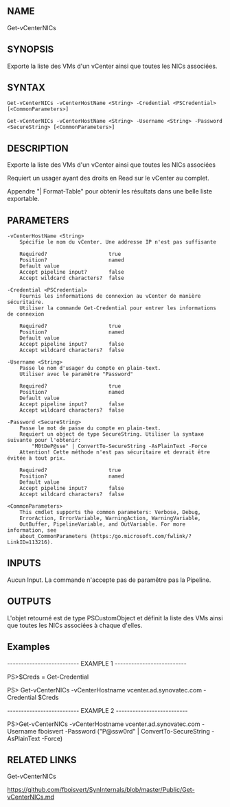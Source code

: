 ## NAME
Get-vCenterNICs

## SYNOPSIS
Exporte la liste des VMs d'un vCenter ainsi que toutes les NICs associées.


## SYNTAX
`Get-vCenterNICs -vCenterHostName <String> -Credential <PSCredential> [<CommonParameters>]`

`Get-vCenterNICs -vCenterHostName <String> -Username <String> -Password <SecureString> [<CommonParameters>]`


## DESCRIPTION
Exporte la liste des VMs d'un vCenter ainsi que toutes les NICs associées

Requiert un usager ayant des droits en Read sur le vCenter au complet.

Appendre "| Format-Table" pour obtenir les résultats dans une belle liste exportable.


## PARAMETERS
    -vCenterHostName <String>
        Spécifie le nom du vCenter. Une addresse IP n'est pas suffisante

        Required?                    true
        Position?                    named
        Default value
        Accept pipeline input?       false
        Accept wildcard characters?  false

    -Credential <PSCredential>
        Fournis les informations de connexion au vCenter de manière sécuritaire.
        Utiliser la commande Get-Credential pour entrer les informations de connexion

        Required?                    true
        Position?                    named
        Default value
        Accept pipeline input?       false
        Accept wildcard characters?  false

    -Username <String>
        Passe le nom d'usager du compte en plain-text.
        Utiliser avec le paramêtre "Password"

        Required?                    true
        Position?                    named
        Default value
        Accept pipeline input?       false
        Accept wildcard characters?  false

    -Password <SecureString>
        Passe le mot de passe du compte en plain-text.
        Requiert un object de type SecureString. Utiliser la syntaxe suivante pour l'obtenir:
            "M0tDeP@sse" | ConvertTo-SecureString -AsPlainText -Force
        Attention! Cette méthode n'est pas sécuritaire et devrait être évitée à tout prix.

        Required?                    true
        Position?                    named
        Default value
        Accept pipeline input?       false
        Accept wildcard characters?  false

    <CommonParameters>
        This cmdlet supports the common parameters: Verbose, Debug,
        ErrorAction, ErrorVariable, WarningAction, WarningVariable,
        OutBuffer, PipelineVariable, and OutVariable. For more information, see
        about_CommonParameters (https:/go.microsoft.com/fwlink/?LinkID=113216).

## INPUTS
Aucun Input. La commande n'accepte pas de paramêtre pas la Pipeline.


## OUTPUTS
L'objet retourné est de type PSCustomObject et définit la liste des VMs ainsi que toutes les NICs associées à chaque d'elles.

## Examples
-------------------------- EXAMPLE 1 --------------------------

PS>$Creds = Get-Credential

PS> Get-vCenterNICs -vCenterHostname vcenter.ad.synovatec.com -Credential $Creds




-------------------------- EXAMPLE 2 --------------------------

PS>Get-vCenterNICs -vCenterHostname vcenter.ad.synovatec.com -Username fboisvert -Password ("P@ssw0rd" | ConvertTo-SecureString -AsPlainText -Force)


## RELATED LINKS
Get-vCenterNICs

https://github.com/fboisvert/SynInternals/blob/master/Public/Get-vCenterNICs.md